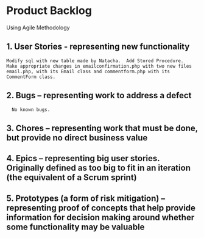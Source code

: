 # Product Backlog
Using Agile Methodology

## 1. User Stories - representing new functionality
	Modify sql with new table made by Natacha.  Add Stored Procedure.
	Make appropriate changes in emailconfirmation.php with two new files email.php, with its Email class and commentform.php with its CommentForm class.

## 2. Bugs – representing work to address a defect
      No known bugs.

## 3. Chores – representing work that must be done, but provide no direct business value


## 4. Epics – representing big user stories. Originally defined as too big to fit in an iteration (the equivalent of a Scrum sprint)

## 5. Prototypes (a form of risk mitigation) – representing proof of concepts that help provide information for decision making around whether some functionality may be valuable